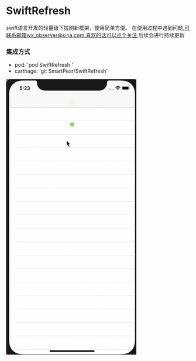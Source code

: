 # SwiftRefresh
swift语言开发的轻量级下拉刷新框架，使用简单方便。
在使用过程中遇到问题,可联系邮箱wx_observer@sina.com.喜欢的话可以点个关注,后续会进行持续更新

### 集成方式

* pod: 'pod SwiftRefresh '
* carthage: 'git SmartPear/SwiftRefresh'

![示例](https://github.com/SmartPear/SwiftRefresh/blob/master/%E7%A4%BA%E4%BE%8B%E5%9B%BE%E7%89%87/screenrecording.gif)



